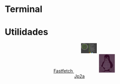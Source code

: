 # Terminal

# Utilidades
<p align="center">
    <a href="Terminal/Fast.md" style="margin: 0 30px;">
        <img width="50" src="/imgs/Fast.png" alt="Fast logo"><br>
        <span>Fastfetch</span>
    </a>
    &nbsp;&nbsp;&nbsp;&nbsp;
    <a href="Terminal/Jp2a.md" style="margin: 0 30px;">
        <img width="50" src="/imgs/jp2a.jpg" alt="jp2a logo"><br>
        <span>Jp2a</span>
    </a>
</p>
